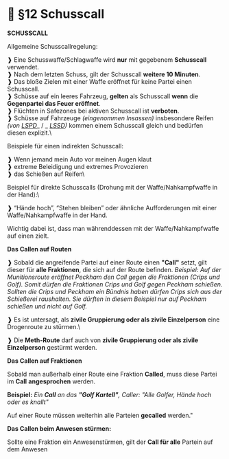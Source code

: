# 🔫 §12 Schusscall

**SCHUSSCALL**

Allgemeine Schusscallregelung:

❱ Eine Schusswaffe/Schlagwaffe wird **nur** mit gegebenem **Schusscall** verwendet.\
❱ Nach dem letzten Schuss, gilt der Schusscall **weitere 10 Minuten**.\
❱ Das bloße Zielen mit einer Waffe eröffnet für keine Partei einen Schusscall.\
❱ Schüsse auf ein leeres Fahrzeug, **gelten** als Schusscall **wenn** die **Gegenpartei das Feuer eröffnet**.\
❱ Flüchten in Safezones bei aktiven Schusscall ist **verboten**.\
❱ Schüsse auf Fahrzeuge _(eingenommen Insassen)_ insbesondere Reifen _(von_ [_LSPD_](../../fraktionen/lspd.md)\_ / \_ [_LSSD_](../../fraktionen/lssd.md)_)_ kommen einem Schusscall gleich und bedürfen diesen explizit.\

Beispiele für einen indirekten Schusscall:

❱ Wenn jemand mein Auto vor meinen Augen klaut\
❱ extreme Beleidigung und extremes Provozieren\
❱ das Schießen auf Reifen\\

Beispiel für direkte Schusscalls (Drohung mit der Waffe/Nahkampfwaffe in der Hand):\

❱ “Hände hoch”, “Stehen bleiben” oder ähnliche Aufforderungen mit einer Waffe/Nahkampfwaffe in der Hand.

Wichtig dabei ist, dass man währenddessen mit der Waffe/Nahkampfwaffe auf einen zielt.

**Das Callen auf Routen**

❱ Sobald die angreifende Partei auf einer Route einen **"Call"** setzt, gilt dieser für **alle Fraktionen**, die sich auf der Route befinden.
_Beispiel: Auf der Munitionsroute eröffnet Peckham den Call gegen die Fraktionen (Crips und Golf). Somit dürfen die Fraktionen Crips und Golf gegen Peckham schießen._
_Sollten die Crips und Peckham ein Bündnis haben dürfen Crips sich aus der Schießerei raushalten. Sie dürften in diesem Beispiel nur auf Peckham schießen und nicht auf Golf._

❱ Es ist untersagt, als **zivile Gruppierung oder als zivile Einzelperson** eine Drogenroute zu stürmen.\

❱ Die **Meth-Route** darf auch von **zivile Gruppierung oder als zivile Einzelperson** gestürmt werden.

**Das Callen auf Fraktionen**

Sobald man außerhalb einer Route eine Fraktion **Called**, muss diese Partei im **Call** **angesprochen** werden.

**Beispiel:** _Ein **Call** an das **"Golf Kartell"**, Caller: "Alle Golfer, Hände hoch oder es knallt"_

Auf einer Route müssen weiterhin alle Parteien **gecalled** werden."

**Das Callen beim Anwesen stürmen:**

Sollte eine Fraktion ein Anwesenstürmen, gilt der **Call für alle** Partein auf dem Anwesen
